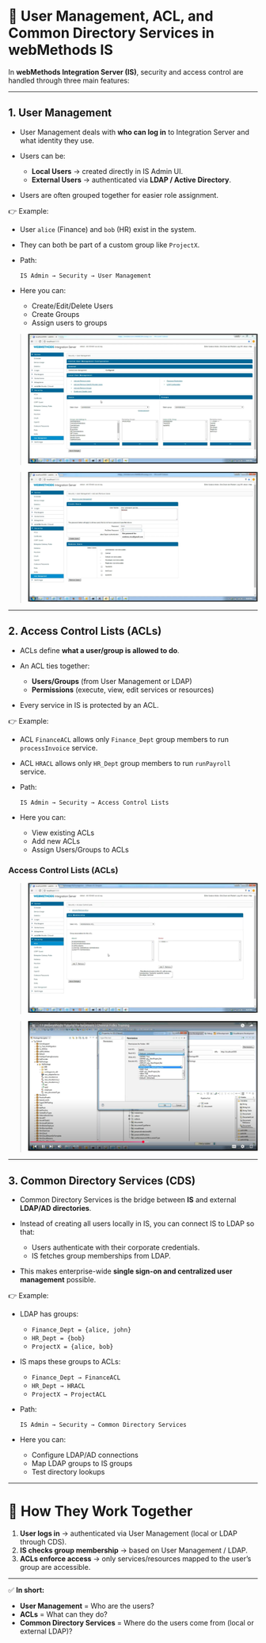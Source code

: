 
# 🔹 User Management, ACL, and Common Directory Services in webMethods IS

In **webMethods Integration Server (IS)**, security and access control are handled through three main features:

---

## 1. **User Management**

* User Management deals with **who can log in** to Integration Server and what identity they use.
* Users can be:

  * **Local Users** → created directly in IS Admin UI.
  * **External Users** → authenticated via **LDAP / Active Directory**.
* Users are often grouped together for easier role assignment.

👉 Example:

* User `alice` (Finance) and `bob` (HR) exist in the system.
* They can both be part of a custom group like `ProjectX`.

* Path:

  ```
  IS Admin → Security → User Management
  ```
* Here you can:

  * Create/Edit/Delete Users
  * Create Groups
  * Assign users to groups

> ![User Management Screenshot](images/userManagement_1.png)

> ![User Management Screenshot](images/userManagement_2.png)

---

## 2. **Access Control Lists (ACLs)**

* ACLs define **what a user/group is allowed to do**.
* An ACL ties together:

  * **Users/Groups** (from User Management or LDAP)
  * **Permissions** (execute, view, edit services or resources)
* Every service in IS is protected by an ACL.

👉 Example:

* ACL `FinanceACL` allows only `Finance_Dept` group members to run `processInvoice` service.
* ACL `HRACL` allows only `HR_Dept` group members to run `runPayroll` service.

* Path:

  ```
  IS Admin → Security → Access Control Lists
  ```

* Here you can:

  * View existing ACLs
  * Add new ACLs
  * Assign Users/Groups to ACLs

### Access Control Lists (ACLs)
>  ![ACL Screenshot](images/ACL_1.png)

>  ![ACL Screenshot](images/ACL_2.png)

---

## 3. **Common Directory Services (CDS)**

* Common Directory Services is the bridge between **IS** and external **LDAP/AD directories**.
* Instead of creating all users locally in IS, you can connect IS to LDAP so that:

  * Users authenticate with their corporate credentials.
  * IS fetches group memberships from LDAP.
* This makes enterprise-wide **single sign-on and centralized user management** possible.

👉 Example:

* LDAP has groups:

  * `Finance_Dept = {alice, john}`
  * `HR_Dept = {bob}`
  * `ProjectX = {alice, bob}`
* IS maps these groups to ACLs:

  * `Finance_Dept → FinanceACL`
  * `HR_Dept → HRACL`
  * `ProjectX → ProjectACL`

* Path:

  ```
  IS Admin → Security → Common Directory Services
  ```
* Here you can:

  * Configure LDAP/AD connections
  * Map LDAP groups to IS groups
  * Test directory lookups


---

# 🔹 How They Work Together

1. **User logs in** → authenticated via User Management (local or LDAP through CDS).
2. **IS checks group membership** → based on User Management / LDAP.
3. **ACLs enforce access** → only services/resources mapped to the user’s group are accessible.

---

✅ **In short:**

* **User Management** = Who are the users?
* **ACLs** = What can they do?
* **Common Directory Services** = Where do the users come from (local or external LDAP)?

